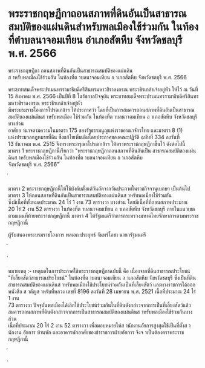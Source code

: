 
# พระราชกฤษฎีกาถอนสภาพที่ดินอันเป็นสาธารณสมบัติของแผ่นดินสำหรับพลเมืองใช้ร่วมกัน ในท้องที่ตำบลนาจอมเทียน อำเภอสัตหีบ จังหวัดชลบุรี พ.ศ. 2566
      
      

      
      

 
 
พระราชกฤษฎีกา 
ถอนสภาพที่ดินอันเป็นสาธารณสมบัติของแผ่นดิน   
ส าหรับพลเมืองใช้ร่วมกัน  ในท้องที่ต าบลนาจอมเทียน 
อ าเภอสัตหีบ  จังหวัดชลบุรี 
พ.ศ.  2566 
 
 
พระบาทสมเด็จพระปรเมนทรรามาธิบดีศรีสินทรมหาวชิราลงกรณ 
พระวชิรเกล้าเจ้าอยู่หัว 
ให้ไว้  ณ  วันที่  15  สิงหาคม  พ.ศ.  2566 
เป็นปีที่  8  ในรัชกาลปัจจุบัน 
พระบาทสมเด็จพระปรเมนทรรามาธิบดีศรีสินทรมหาวชิราลงกรณ  พระวชิรเกล้าเจ้าอยู่หัว   
มีพระบรมราชโองการโปรดเกล้าฯ  ให้ประกาศว่า 
โดยที่เป็นการสมควรถอนสภาพที่ดินอันเป็นสาธารณสมบัติของแผ่นดินส าหรับพลเมือง 
ใช้ร่วมกัน  ในท้องที่ต าบลนาจอมเทียน  อ าเภอสัตหีบ  จังหวัดชลบุรี  บางส่วน  
อาศัยอ านาจตามความในมาตรา  175  ของรัฐธรรมนูญแห่งราชอาณาจักรไทย  และมาตรา  8  (1)  
แห่งประมวลกฎหมายที่ดิน  ซึ่งแก้ไขเพิ่มเติมโดยประกาศของคณะปฏิวัติ  ฉบับที่  334  ลงวันที่   
13  ธันวาคม  พ.ศ.  2515  จึงทรงพระกรุณาโปรดเกล้าฯ  ให้ตราพระราชกฤษฎีกาขึ้นไว้  ดังต่อไปนี้ 
มาตรา 1 พระราชกฤษฎีกานี้เรียกว่า  "พระราชกฤษฎีกาถอนสภาพที่ดินอันเป็น 
สาธารณสมบัติของแผ่นดินส าหรับพลเมืองใช้ร่วมกัน  ในท้องที่ต าบลนาจอมเทียน  อ าเภอสัตหีบ   
จังหวัดชลบุรี  พ.ศ.  2566" 
้
 
่
 

มาตรา 2 พระราชกฤษฎีกานี้ให้ใช้บังคับตั้งแต่วันถัดจากวันประกาศในราชกิจจานุเบกษา
เป็นต้นไป 
มาตรา 3 ให้ถอนสภาพที่ดินอันเป็นสาธารณสมบัติของแผ่นดินส าหรับพลเมืองใช้ร่วมกัน  
ซึ่งมีเนื้อที่ทั้งหมดประมาณ  24  ไร่  1  งาน  73  ตารางวา  บางส่วน  โดยมีเนื้อที่ที่ถอนสภาพประมาณ  
20  ไร่  2  งาน  52  ตารางวา  ในท้องที่ต าบลนาจอมเทียน  อ าเภอสัตหีบ  จังหวัดชลบุรี  ภายในแนวเขต
ตามแผนที่ท้ายพระราชกฤษฎีกานี้ 
มาตรา 4 ให้รัฐมนตรีว่าการกระทรวงมหาดไทยรักษาการตามพระราชกฤษฎีกานี้ 
 
ผู้รับสนองพระบรมราชโองการ 
พลเอก ประยุทธ์  จันทร์โอชา 
นายกรัฐมนตรี 
 
้
 
่
 



หมายเหตุ  :-  เหตุผลในการประกาศใช้พระราชกฤษฎีกาฉบับนี้  คือ  เนื่องจากที่ดินสาธารณประโยชน์   
"ที่เลี้ยงสัตว์สาธารณประโยชน์"  ในท้องที่ต าบลนาจอมเทียน  อ าเภอสัตหีบ  จังหวัดชลบุรี  ซึ่งเป็นที่ดิน 
สาธารณสมบัติของแผ่นดินส าหรับพลเมืองใช้ประโยชน์ร่วมกันเป็นที่เลี้ยงสัตว์  และทางราชการได้ออกหนังสือ
ส าคัญส าหรับที่หลวง  เลขที่  8196  ลงวันที่  28  เมษายน  พ.ศ.  2521  เนื้อที่ประมาณ  24  ไร่  1  งาน  
73  ตารางวา  ปัจจุบันพลเมืองได้เลิกใช้ประโยชน์ร่วมกันในที่ดินดังกล่าวจากการเป็นที่เลี้ยงสัตว์แล้ว   
สมควรถอนสภาพที่ดินดังกล่าวจากการเป็นสาธารณสมบัติของแผ่นดินส าหรับพลเมืองใช้ร่วมกันบางส่วน   
เนื้อที่ประมาณ  20  ไร่  2  งาน  52  ตารางวา  เพื่อมอบหมายให้ส านักงานอัยการสูงสุดใช้เป็นที่ตั้งส านักงาน
อัยการ  บ้านพัก  และอาคารพักอาศัยของข้าราชการฝ่ายอัยการ  จึงจ าเป็นต้องตราพระราชกฤษฎีกานี้ 
 
้
 
่
 